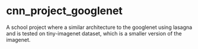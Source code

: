 # cnn_project_googlenet
A school project where a similar architecture to the googlenet using lasagna and is tested on tiny-imagenet dataset, which is a smaller version of the imagenet.
